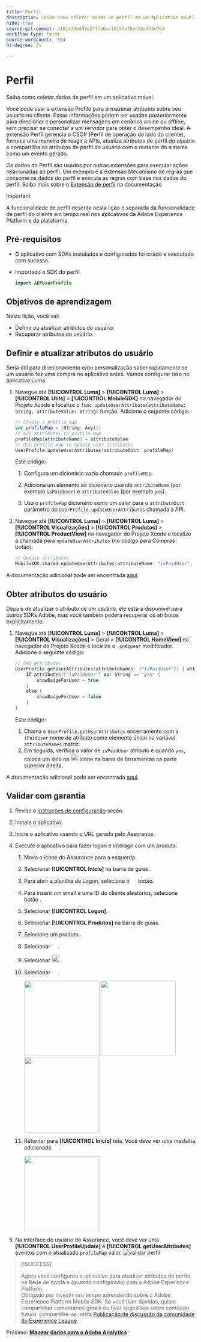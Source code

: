 ```yaml
---
title: Perfil
description: Saiba como coletar dados de perfil em um aplicativo móvel.
hide: true
source-git-commit: 4101425bd97e271fa6cc15157a7be435c034e764
workflow-type: tm+mt
source-wordcount: '594'
ht-degree: 2%

---
```


# Perfil

Saiba como coletar dados de perfil em um aplicativo móvel.

Você pode usar a extensão Profile para armazenar atributos sobre seu usuário no cliente. Essas informações podem ser usadas posteriormente para direcionar e personalizar mensagens em cenários online ou offline, sem precisar se conectar a um servidor para obter o desempenho ideal. A extensão Perfil gerencia o CSOP (Perfil de operação do lado do cliente), fornece uma maneira de reagir a APIs, atualiza atributos de perfil do usuário e compartilha os atributos de perfil do usuário com o restante do sistema como um evento gerado.

Os dados do Perfil são usados por outras extensões para executar ações relacionadas ao perfil. Um exemplo é a extensão Mecanismo de regras que consome os dados do perfil e executa as regras com base nos dados do perfil. Saiba mais sobre o [Extensão de perfil](https://developer.adobe.com/client-sdks/documentation/profile/) na documentação

>[!IMPORTANT]
>
>A funcionalidade de perfil descrita nesta lição é separada da funcionalidade de perfil do cliente em tempo real nos aplicativos da Adobe Experience Platform e da plataforma.


## Pré-requisitos

* O aplicativo com SDKs instalados e configurados foi criado e executado com sucesso.
* Importado o SDK do perfil.

  ```swift
  import AEPUserProfile
  ```

## Objetivos de aprendizagem

Nesta lição, você vai:

* Definir ou atualizar atributos do usuário.
* Recuperar atributos do usuário.


## Definir e atualizar atributos do usuário

Seria útil para direcionamento e/ou personalização saber rapidamente se um usuário fez uma compra no aplicativo antes. Vamos configurar isso no aplicativo Luma.

1. Navegue até **[!UICONTROL Luma]** > **[!UICONTROL Luma]** > **[!UICONTROL Utils]** >  **[!UICONTROL MobileSDK]** no navegador do Projeto Xcode e localize o `func updateUserAttribute(attributeName: String, attributeValue: String)` função. Adicione o seguinte código:

   ```swift
   // Create a profile map
   var profileMap = [String: Any]()
   // Add attributes to profile map
   profileMap[attributeName] = attributeValue
   // Use profile map to update user attributes
   UserProfile.updateUserAttributes(attributeDict: profileMap)
   ```

   Este código:

   1. Configura um dicionário vazio chamado `profileMap`.

   1. Adiciona um elemento ao dicionário usando `attributeName` (por exemplo `isPaidUser`) e `attributeValue` (por exemplo `yes`).

   1. Usa o `profileMap` dicionário como um valor para o `attributeDict` parâmetro do `UserProfile.updateUserAttributes` chamada à API.

1. Navegue até **[!UICONTROL Luma]** > **[!UICONTROL Luma]** > **[!UICONTROL Visualizações]** > **[!UICONTROL Produtos]** > **[!UICONTROL ProductView]** no navegador do Projeto Xcode e localize a chamada para `updateUserAttributes` (no código para Compras <img src="assets/purchase.png" width="15" /> botão):

   ```swift
   // Update attributes
   MobileSDK.shared.updateUserAttributes(attributeName: "isPaidUser", attributeValue: "yes")
   ```

A documentação adicional pode ser encontrada [aqui](https://developer.adobe.com/client-sdks/documentation/profile/api-reference/#updateuserattribute).

## Obter atributos do usuário

Depois de atualizar o atributo de um usuário, ele estará disponível para outros SDKs Adobe, mas você também poderá recuperar os atributos explicitamente.

1. Navegue até **[!UICONTROL Luma]** > **[!UICONTROL Luma]** > **[!UICONTROL Visualizações]** > Geral > **[!UICONTROL HomeView]** no navegador do Projeto Xcode e localize o `.onAppear` modificador. Adicione o seguinte código:

   ```swift
   // Get attributes
   UserProfile.getUserAttributes(attributeNames: ["isPaidUser"]) { attributes, error in
       if attributes?["isPaidUser"] as! String == "yes" {
           showBadgeForUser = true
       }
       else {
           showBadgeForUser = false
       }
   }
   ```

   Este código:

   1. Chama o `UserProfile.getUserAttributes` encerramento com a `iPaidUser` nome do atributo como elemento único na variável `attributeNames` matriz.
   1. Em seguida, verifica o valor de `isPaidUser` atributo e quando `yes`, coloca um selo na <img src="assets/paiduser.png" width="20" /> ícone na barra de ferramentas na parte superior direita.

A documentação adicional pode ser encontrada [aqui](https://developer.adobe.com/client-sdks/documentation/profile/api-reference/#getuserattributes).

## Validar com garantia

1. Revise o [instruções de configuração](assurance.md) seção.
1. Instale o aplicativo.
1. Inicie o aplicativo usando o URL gerado pelo Assurance.
1. Execute o aplicativo para fazer logon e interagir com um produto.

   1. Mova o ícone do Assurance para a esquerda.
   1. Selecionar **[!UICONTROL Início]** na barra de guias.
   1. Para abrir a planilha de Logon, selecione o <img src="assets/login.png" width="15" /> botão.
   1. Para inserir um email e uma ID do cliente aleatórios, selecione <img src="assets/insert.png" width="15" /> botão .
   1. Selecionar **[!UICONTROL Logon]**.
   1. Selecionar **[!UICONTROL Produtos]** na barra de guias.
   1. Selecione um produto.
   1. Selecionar <img src="assets/saveforlater.png" width="15" />.
   1. Selecionar <img src="assets/addtocart.png" width="20" />.
   1. Selecionar <img src="assets/purchase.png" width="15" />.

      <img src="./assets/mobile-app-events-1.png" width="200"> <img src="./assets/mobile-app-events-2.png" width="200"> <img src="./assets/mobile-app-events-3.png" width="200">
   1. Retornar para **[!UICONTROL Início]** tela. Você deve ver uma medalha adicionada <img src="assets/person-badge-icon.png" width="15" />.

      <img src="./assets/personbadges.png" width="200">



1. Na interface do usuário do Assurance, você deve ver uma **[!UICONTROL UserProfileUpdate]** e **[!UICONTROL getUserAttributes]** eventos com o atualizado `profileMap` valor.
   ![validar perfil](assets/profile-validate.png)

>[!SUCCESS]
>
>Agora você configurou o aplicativo para atualizar atributos de perfis na Rede de borda e (quando configurado) com o Adobe Experience Platform.<br/>Obrigado por investir seu tempo aprendendo sobre o Adobe Experience Platform Mobile SDK. Se você tiver dúvidas, quiser compartilhar comentários gerais ou tiver sugestões sobre conteúdo futuro, compartilhe-as nesta [Publicação de discussão da comunidade do Experience League](https://experienceleaguecommunities.adobe.com/t5/adobe-experience-platform-launch/tutorial-discussion-implement-adobe-experience-cloud-in-mobile/td-p/443796).

Próximo: **[Mapear dados para o Adobe Analytics](analytics.md)**
